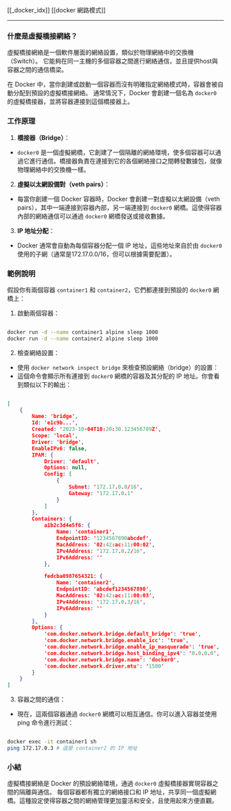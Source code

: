 [[_docker_idx]]
[[docker 網路模式]]


---


### 什麼是虛擬橋接網絡？

虛擬橋接網絡是一個軟件層面的網絡設置，類似於物理網絡中的交換機（Switch）。
它能夠在同一主機的多個容器之間進行網絡通信，並且提供host與容器之間的通信橋梁。


在 Docker 中，當你創建或啟動一個容器而沒有明確指定網絡模式時，容器會被自動分配到預設的虛擬橋接網絡。
通常情況下，Docker 會創建一個名為 `docker0` 的虛擬橋接器，並將容器連接到這個橋接器上。

### 工作原理

1. **橋接器（Bridge）**：
- `docker0` 是一個虛擬網橋，它創建了一個隔離的網絡環境，使多個容器可以通過它進行通信。橋接器負責在連接到它的各個網絡接口之間轉發數據包，就像物理網絡中的交換機一樣。
2. **虛擬以太網設備對（veth pairs）**：
- 每當你創建一個 Docker 容器時，Docker 會創建一對虛擬以太網設備（veth pairs），其中一端連接到容器內部，另一端連接到 `docker0` 網橋。這使得容器內部的網絡通信可以通過 `docker0` 網橋發送或接收數據。
3. **IP 地址分配**：
- Docker 通常會自動為每個容器分配一個 IP 地址，這些地址來自於由 `docker0` 使用的子網（通常是172.17.0.0/16，但可以根據需要配置）。

### 範例說明

假設你有兩個容器 `container1` 和 `container2`，它們都連接到預設的 `docker0` 網橋上：

1. 啟動兩個容器：
```sh

docker run -d --name container1 alpine sleep 1000
docker run -d --name container2 alpine sleep 1000

```

2. 檢查網絡設置：
- 使用 `docker network inspect bridge` 來檢查預設網絡（bridge）的設置：
- 這個命令會顯示所有連接到 `docker0` 網橋的容器及其分配的 IP 地址。你會看到類似以下的輸出：
```json

[
    {
        Name: 'bridge',
        Id: 'e1c9b...',
        Created: '2023-10-04T10:20:30.123456789Z',
        Scope: 'local',
        Driver: 'bridge',
        EnableIPv6: false,
        IPAM: {
            Driver: 'default',
            Options: null,
            Config: [
                {
                    Subnet: '172.17.0.0/16',
                    Gateway: '172.17.0.1'
                }
            ]
        },
        Containers: {
            a1b2c3d4e5f6: {
                Name: 'container1',
                EndpointID: '1234567890abcdef',
                MacAddress: '02:42:ac:11:00:02',
                IPv4Address: '172.17.0.2/16',
                IPv6Address: ''
            },

            fedcba0987654321: {
                Name: 'container2',
                EndpointID: 'abcdef1234567890',
                MacAddress: '02:42:ac:11:00:03',
                IPv4Address: '172.17.0.3/16',
                IPv6Address: ''
            }
        },
        Options: {
            'com.docker.network.bridge.default_bridge': 'true',
            'com.docker.network.bridge.enable_icc': 'true',
            'com.docker.network.bridge.enable_ip_masquerade': 'true',
            'com.docker.network.bridge.host_binding_ipv4': '0.0.0.0',
            'com.docker.network.bridge.name': 'docker0',
            'com.docker.network.driver.mtu': '1500'
        }
    }
]

```

3. 容器之間的通信：
- 現在，這兩個容器通過 `docker0` 網橋可以相互通信。你可以進入容器並使用 ping 命令進行測試：
```sh

docker exec -it container1 sh
ping 172.17.0.3 # 這是 container2 的 IP 地址

```

### 小結
虛擬橋接網絡是 Docker 的預設網絡環境，通過 `docker0` 虛擬橋接器實現容器之間的隔離與通信。
每個容器都有獨立的網絡接口和 IP 地址，共享同一個虛擬網橋。這種設定使得容器之間的網絡管理更加靈活和安全，且使用起來方便直觀。